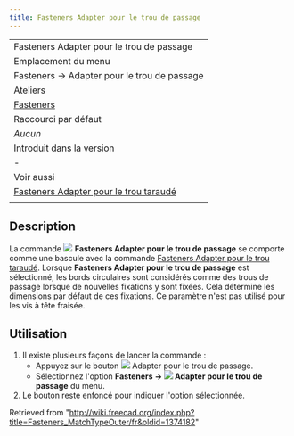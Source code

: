```yaml
---
title: Fasteners Adapter pour le trou de passage
---
```

|  |
| --- |
| Fasteners Adapter pour le trou de passage |
| Emplacement du menu |
| Fasteners → Adapter pour le trou de passage |
| Ateliers |
| [Fasteners](/Fasteners_Workbench/fr "Fasteners Workbench/fr") |
| Raccourci par défaut |
| *Aucun* |
| Introduit dans la version |
| - |
| Voir aussi |
| [Fasteners Adapter pour le trou taraudé](/Fasteners_MatchTypeInner/fr "Fasteners MatchTypeInner/fr") |
|  |

## Description

La commande ![](/images/Fasteners_MatchTypeOuter.svg) **Fasteners Adapter pour le trou de passage** se comporte comme une bascule avec la commande [Fasteners Adapter pour le trou taraudé](/Fasteners_MatchTypeInner/fr "Fasteners MatchTypeInner/fr"). Lorsque **Fasteners Adapter pour le trou de passage** est sélectionné, les bords circulaires sont considérés comme des trous de passage lorsque de nouvelles fixations y sont fixées. Cela détermine les dimensions par défaut de ces fixations. Ce paramètre n'est pas utilisé pour les vis à tête fraisée.

## Utilisation

1. Il existe plusieurs façons de lancer la commande :
   * Appuyez sur le bouton ![](/images/Fasteners_MatchTypeOuter.svg) Adapter pour le trou de passage.
   * Sélectionnez l'option **Fasteners → ![](/images/Fasteners_MatchTypeOuter.svg) Adapter pour le trou de passage** du menu.
2. Le bouton reste enfoncé pour indiquer l'option sélectionnée.

Retrieved from "<http://wiki.freecad.org/index.php?title=Fasteners_MatchTypeOuter/fr&oldid=1374182>"